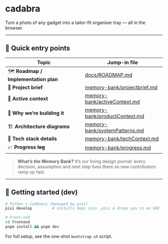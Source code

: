 # cadabra

Turn a photo of any gadget into a tailor-fit organiser tray — all in the browser.

---

## 🔑 Quick entry points

| Topic                               | Jump-in file                                                   |
| ----------------------------------- | -------------------------------------------------------------- |
| 🗺️ **Roadmap / Implementation plan** | [docs/ROADMAP.md](docs/ROADMAP.md)                             |
| 📝 **Project brief**                 | [memory-bank/projectbrief.md](memory-bank/projectbrief.md)     |
| 🎯 **Active context**                | [memory-bank/activeContext.md](memory-bank/activeContext.md)   |
| 🤔 **Why we’re building it**         | [memory-bank/productContext.md](memory-bank/productContext.md) |
| 🏗️ **Architecture diagrams**         | [memory-bank/systemPatterns.md](memory-bank/systemPatterns.md) |
| 🔧 **Tech stack details**            | [memory-bank/techContext.md](memory-bank/techContext.md)       |
| 📈 **Progress ~~log~~**              | [memory-bank/progress.md](memory-bank/progress.md)             |

> **What’s the Memory Bank?**
> It’s our living design journal: every decision, assumption and next step lives there so new contributors ramp up fast.

---

## 🚀 Getting started (dev)

```bash
# Python + CadQuery (managed by pixi)
pixi develop         # installs deps into .pixi & drops you in an ENV

# Front-end
cd frontend
pnpm install && pnpm dev
````

For full setup, see the one-shot `bootstrap.sh` script.
